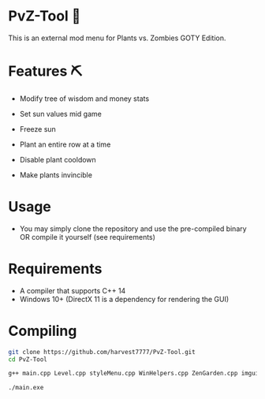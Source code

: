 # PvZ-Tool 🌱
This is an external mod menu for Plants vs. Zombies GOTY Edition. 

# Features ⛏️
- Modify tree of wisdom and money stats
- Set sun values mid game
- Freeze sun

- Plant an entire row at a time
- Disable plant cooldown
- Make plants invincible

# Usage 
- You may simply clone the repository and use the pre-compiled binary OR compile it yourself (see requirements)

# Requirements
- A compiler that supports C++ 14
- Windows 10+ (DirectX 11 is a dependency for rendering the GUI)

# Compiling
```bash
git clone https://github.com/harvest7777/PvZ-Tool.git
cd PvZ-Tool

g++ main.cpp Level.cpp styleMenu.cpp WinHelpers.cpp ZenGarden.cpp imgui.cpp imgui_demo.cpp imgui_draw.cpp imgui_impl_dx11.cpp imgui_impl_win32.cpp imgui_tables.cpp imgui_widgets.cpp -o main.exe -L"C:\Program Files (x86)\Windows Kits\10\Lib\10.0.22621.0\um\x64" -ld3d11 -ldxgi -ldxguid -ld3dcompiler -luser32 -lgdi32 -ldwmapi

./main.exe
```
